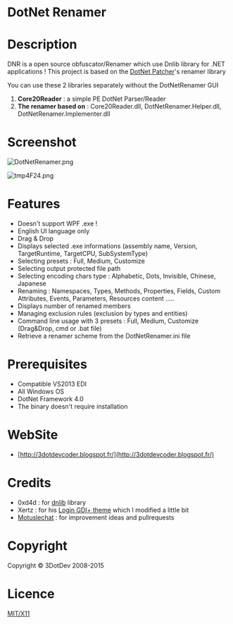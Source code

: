 # **DotNet Renamer** #

# Description

DNR is a open source obfuscator/Renamer which use Dnlib library for .NET applications !
This project is based on the [DotNet Patcher](http://3dotdevcoder.blogspot.fr/2014/04/dotnet-patcher.html)'s renamer library 

You can use these 2 libraries separately without the DotNetRenamer GUI

1. **Core20Reader** : a simple PE DotNet Parser/Reader
2. **The renamer based on** : Core20Reader.dll, DotNetRenamer.Helper.dll, DotNetRenamer.Implementer.dll

# Screenshot

![DotNetRenamer.png](http://www.imabox.fr/15/01/181737mBm9m549.jpg)

![tmp4F24.png](http://www.imabox.fr/a4/1420101313V37mIj53.png)


# Features

* Doesn't support WPF .exe !
* English UI language only
* Drag & Drop 
* Displays selected .exe informations (assembly name, Version, TargetRuntime, TargetCPU, SubSystemType)
* Selecting presets : Full, Medium, Customize
* Selecting output protected file path
* Selecting encoding chars type : Alphabetic, Dots, Invisible, Chinese, Japanese
* Renaming : Namespaces, Types, Methods, Properties, Fields, Custom Attributes, Events, Parameters, Resources content ..... 
* Displays number of renamed members
* Managing exclusion rules (exclusion by types and entities)
* Command line usage with 3 presets : Full, Medium, Customize (Drag&Drop, cmd or .bat file)
* Retrieve a renamer scheme from the DotNetRenamer.ini file


# Prerequisites

* Compatible VS2013 EDI
* All Windows OS
* DotNet Framework 4.0
* The binary doesn't require installation


# WebSite

* [http://3dotdevcoder.blogspot.fr/](http://3dotdevcoder.blogspot.fr/)


# Credits

* 0xd4d : for [dnlib](https://github.com/0xd4d/dnlib) library
* Xertz : for his [Login GDI+ theme](http://xertzproductions.weebly.com/login-gdi-theme.html) which I modified a little bit
* [Motuslechat](https://bitbucket.org/motuslechat) : for improvement ideas and pullrequests


# Copyright

Copyright © 3DotDev 2008-2015


# Licence

[MIT/X11](http://en.wikipedia.org/wiki/MIT_License)